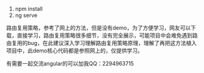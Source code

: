 1. npm install
2. ng serve

路由复用策略，参考了网上的方法，但是没有demo，为了方便学习，网友可以下载，直接学习，路由复用策略很多细节，没有完全展示，可能项目中会难免遇到路由复用的bug，在此建议深入学习理解路由复用策略原理，理解了再把这方法植入项目中，此demo核心代码都是参照网上的，仅提供学习。

有需要一起交流angular的可以加我QQ：2294963715

